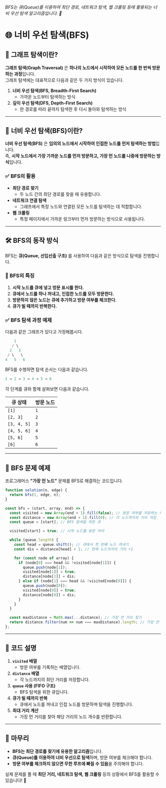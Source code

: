 ###### BFS는 큐(Queue)를 이용하여 최단 경로, 네트워크 탐색, 웹 크롤링 등에 활용되는 너비 우선 탐색 알고리즘입니다. 🚀

# 🌐 너비 우선 탐색(BFS)

## 📌 그래프 탐색이란?

**그래프 탐색(Graph Traversal)** 은 **하나의 노드에서 시작하여 모든 노드를 한 번씩 방문하는 과정**입니다.  
그래프 탐색에는 대표적으로 다음과 같은 두 가지 방식이 있습니다.

1. **너비 우선 탐색(BFS, Breadth-First Search)**
   - 가까운 노드부터 탐색하는 방식
2. **깊이 우선 탐색(DFS, Depth-First Search)**
   - 한 경로를 따라 끝까지 탐색한 후 다시 돌아와 탐색하는 방식

---

## 🔹 너비 우선 탐색(BFS)이란?

**너비 우선 탐색(BFS)** 은 **임의의 노드에서 시작하여 인접한 노드를 먼저 탐색하는 방법**입니다.  
즉, **시작 노드에서 가장 가까운 노드를 먼저 방문하고, 가장 먼 노드를 나중에 방문하는 방식**입니다.

### ✅ BFS의 활용

- **최단 경로 찾기**
  - 두 노드 간의 최단 경로를 찾을 때 유용합니다.
- **네트워크 연결 탐색**
  - 그래프에서 특정 노드와 연결된 모든 노드를 탐색하는 데 적합합니다.
- **웹 크롤링**
  - 특정 페이지에서 가까운 링크부터 먼저 방문하는 방식으로 사용됩니다.

---

## 🛠️ BFS의 동작 방식

BFS는 **큐(Queue, 선입선출 구조)** 를 사용하여 다음과 같은 방식으로 탐색을 진행합니다.

### 🎯 BFS의 특징

1. **시작 노드를 큐에 넣고 방문 표시를 한다.**
2. **큐에서 노드를 하나 꺼내고, 인접한 노드를 모두 방문한다.**
3. **방문하지 않은 노드는 큐에 추가하고 방문 여부를 체크한다.**
4. **큐가 빌 때까지 반복한다.**

### ✅ BFS 탐색 과정 예제

다음과 같은 그래프가 있다고 가정해봅시다.

```c
    1
   / \
  2   3
 / \   \
4   5   6
```

BFS를 수행하면 탐색 순서는 다음과 같습니다.

```c
1 → 2 → 3 → 4 → 5 → 6
```

각 단계를 큐와 함께 살펴보면 다음과 같습니다.

| 큐 상태     | 방문 노드 |
| ----------- | --------- |
| `[1]`       | `1`       |
| `[2, 3]`    | `2`       |
| `[3, 4, 5]` | `3`       |
| `[4, 5, 6]` | `4`       |
| `[5, 6]`    | `5`       |
| `[6]`       | `6`       |

---

## 🚀 BFS 문제 예제

프로그래머스 **"가장 먼 노드"** 문제를 BFS로 해결하는 코드입니다.

```js
function solution(n, edge) {
  return bfs(1, edge, n);
}

const bfs = (start, array, end) => {
  const visited = new Array(end + 1).fill(false); // 방문 여부를 저장하는 배열
  const distance = new Array(end + 1).fill(0); // 각 노드까지의 거리 저장
  const queue = [start]; // BFS 탐색을 위한 큐

  visited[start] = true; // 시작 노드를 방문 처리

  while (queue.length) {
    const head = queue.shift(); // 큐에서 첫 번째 노드 꺼내기
    const dis = distance[head] + 1; // 현재 노드까지의 거리 +1

    for (const node of array) {
      if (node[0] === head && !visited[node[1]]) {
        queue.push(node[1]);
        visited[node[1]] = true;
        distance[node[1]] = dis;
      } else if (node[1] === head && !visited[node[0]]) {
        queue.push(node[0]);
        visited[node[0]] = true;
        distance[node[0]] = dis;
      }
    }
  }

  const maxDistance = Math.max(...distance); // 가장 먼 거리 찾기
  return distance.filter(num => num === maxDistance).length; // 가장 먼 노드 개수 반환
};
```

---

## 📌 코드 설명

1. **`visited` 배열**
   - 방문 여부를 기록하는 배열입니다.
2. **`distance` 배열**
   - 각 노드까지의 최단 거리를 저장합니다.
3. **`queue` 사용 (FIFO 구조)**
   - BFS 탐색을 위한 큐입니다.
4. **큐가 빌 때까지 반복**
   - 큐에서 노드를 꺼내고 인접 노드를 방문하며 탐색을 진행합니다.
5. **최대 거리 계산**
   - 가장 먼 거리를 찾아 해당 거리의 노드 개수를 반환합니다.

---

## 🏁 마무리

- **BFS는 최단 경로를 찾기에 유용한 알고리즘**입니다.
- **큐(Queue)를 이용하여 너비 우선으로 탐색**하며, 방문 여부를 체크해야 합니다.
- **방문 여부를 체크하지 않으면 무한 루프에 빠질 수 있음**을 주의해야 합니다.

실제 문제를 풀 때 **최단 거리, 네트워크 탐색, 웹 크롤링** 등의 상황에서 BFS를 활용할 수 있습니다! 🚀
